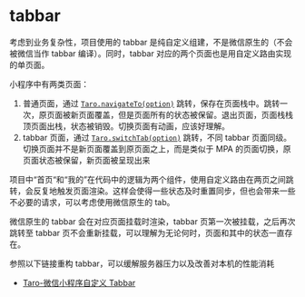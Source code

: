 # tabbar

考虑到业务复杂性，项目使用的 tabbar 是纯自定义组建，不是微信原生的（不会被微信当作 tabbar 编译）。同时，tabbar 对应的两个页面也是用自定义路由实现的单页面。

小程序中有两类页面：
1. 普通页面，通过 [`Taro.navigateTo(option)`](https://docs.taro.zone/docs/apis/route/navigateTo) 跳转，保存在页面栈中。跳转一次，原页面被新页面覆盖，但是页面所有的状态被保留。退出页面，页面栈栈顶页面出栈，状态被销毁。切换页面有动画，应该好理解。
2. tabbar 页面，通过 [`Taro.switchTab(option)`](https://docs.taro.zone/docs/apis/route/switchTab) 跳转，不同 tabbar 页面同级。切换页面并不是新页面覆盖到原页面之上，而是类似于 MPA 的页面切换，原页面状态被保留，新页面被呈现出来

项目中“首页“和“我的”在代码中的逻辑为两个组件，使用自定义路由在两页之间跳转，会反复地触发页面渲染。这样会使得一些状态及时重置同步，但也会带来一些不必要的请求，可以考虑使用微信原生的 tab。

微信原生的 tabbar 会在对应页面挂载时渲染，tabbar 页第一次被挂载，之后再次跳转至 tabbar 页不会重新挂载，可以理解为无论何时，页面和其中的状态一直存在。

参照以下链接重构 tabbar，可以缓解服务器压力以及改善对本机的性能消耗
- [Taro-微信小程序自定义 Tabbar](https://docs.taro.zone/docs/custom-tabbar)
